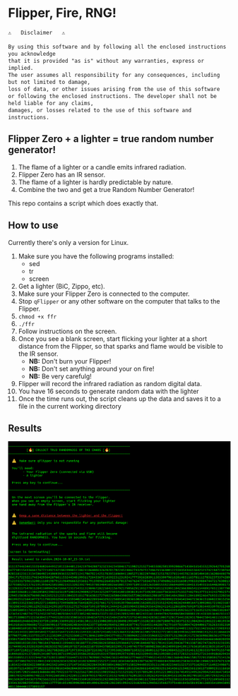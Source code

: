 # Flipper, Fire, RNG!

```
⚠️   Disclaimer   ⚠️

By using this software and by following all the enclosed instructions you acknowledge 
that it is provided "as is" without any warranties, express or implied. 
The user assumes all responsibility for any consequences, including but not limited to damage, 
loss of data, or other issues arising from the use of this software 
or following the enclosed instructions. The developer shall not be held liable for any claims, 
damages, or losses related to the use of this software and instructions.
```

## Flipper Zero + a lighter = true random number generator!

1. The flame of a lighter or a candle emits infrared radiation.
2. Flipper Zero has an IR sensor.
3. The flame of a lighter is hardly predictable by nature.
4. Combine the two and get a true Random Number Generator!

This repo contains a script which does exactly that. 

## How to use
Currently there's only a version for Linux.

1. Make sure you have the following programs installed:
	- sed
	- tr
	- screen
2. Get a lighter (BiC, Zippo, etc).
3. Make sure your Flipper Zero is connected to the computer.
4. Stop `qFlipper` or any other software on the computer that talks to the Flipper.
5. `chmod +x ffr`
6. `./ffr`
7. Follow instructions on the screen.
8. Once you see a blank screen, start flicking your lighter at a short distance from the Flipper, so that sparks and flame would be visible to the IR sensor.
	- **NB:** Don't burn your Flipper!
	- **NB:** Don't set anything around your on fire!
	- **NB:** Be very carefulg!
9. Flipper will record the infrared radiation as random digital data.
10. You have 16 seconds to generate random data with the lighter
11. Once the time runs out, the script cleans up the data and saves it to a file in the current working directory

## Results
![Flipper Fire RNG results](./static/results.png)